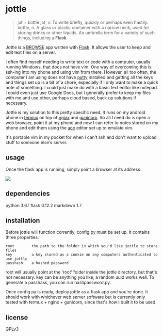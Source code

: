 # jottle

> jot + bottle
> jot, v. To write briefly, quickly or perhaps even hastily.
> bottle, n. A glass or plastic container with a narrow neck, used for storing drinks or 
other liquids. An umbrella term for a variety of such things, including a **Flask**.

Jottle is a [BROWSE](http://paul-m-jones.com/archives/291) app written with [Flask](http://flask.pocoo.org/). It allows the user to keep and edit text files on a server.

I often find myself needing to write text or code with a computer, usually running Windows, that does not have vim. One way of overcoming this is ssh-ing into my phone and using vim from there. However, all too often, the computer I am using does not have [putty](http://www.putty.org/) installed and getting all the keys and things set up is a bit of a chore, especially if I only want to make a quick note of something. I could just make do with a basic text editor like notepad. I could even just use Google Docs, but I generally prefer to keep my files with me and use other, perhaps cloud based, back up solutions if necessary.

Jottle is my solution to this pretty specific need. It runs on my android phone in [termux](https://termux.com/) on top of [nginx](http://nginx.org/) and [gunicorn](http://gunicorn.org/). So all I need do is open a web browser, point it at my phone and now I can refer to notes stored on my phone and edit them using the [ace](https://ace.c9.io/) editor set up to emulate vim.

It's portable vim in my pocket for when I can't ssh and don't want to upload stuff to someone else's server.

## usage

Once the flask app is running, simply point a browser at its address.

![](example.png)

## dependencies

python 3.6.1
flask 0.12.2
markdown 1.7

## installation

Before jottle will function corrently, config.py must be set up. It contains three properties:

    root        the path to the folder in which you'd like jottle to store files
    key         a key stored as a cookie on any computers authenticated to use jottle
    passhash    a hashed password

root will usually point at the 'root' folder inside the jottle directory, but that's not necessary. key can be anything you like, a random uuid works well. To generate a passhass, you can run hashpassword.py.

Once config.py is ready, deploy jottle as a flask app and you're done. It should work with whichever web server software but is currently only tested with termux + nginx + gunicorn, since that's how I built it to be used.

## license

GPLv3
